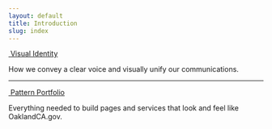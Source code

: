 ```yaml
---
layout: default
title: Introduction
slug: index
---
```


<div class="visual-identity toolkit-intro">
	<a href="{{ site.baseurl }}/visual-identity-intro" class="h2">
		<img src="{{ site.baseurl }}/img/toolkit/visual-identity-card.jpg" alt="">
		Visual Identity
	</a>
	<p>How we convey a clear voice and visually unify our communications.</p>
</div>

<hr>

<div class="pattern-portfolio toolkit-intro">
	<a href="{{ site.baseurl }}/pattern-portfolio-intro" class="h2">
		<img src="{{ site.baseurl }}/img/toolkit/pattern-portfolio-card.jpg" alt="">
		Pattern Portfolio
	</a>
	<p>Everything needed to build pages and services that look and feel like OaklandCA.gov.</p>
</div>
